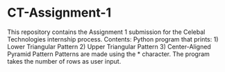 # CT-Assignment-1
This repository contains the Assignment 1 submission for the Celebal Technologies internship process.  Contents: Python program that prints:  1) Lower Triangular Pattern  2) Upper Triangular Pattern  3) Center-Aligned Pyramid Pattern  Patterns are made using the * character.  The program takes the number of rows as user input.
